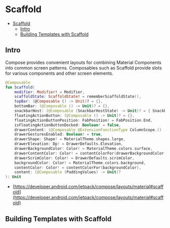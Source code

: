 # Scaffold

- [Scaffold](#scaffold)
	- [Intro](#intro)
	- [Building Templates with Scaffold](#building-templates-with-scaffold)

## Intro

Compose provides convenient layouts for combining Material Components into common screen patterns. Composables such as Scaffold provide slots for various components and other screen elements.

```kotlin
@Composable
fun Scaffold(
    modifier: Modifier! = Modifier,
    scaffoldState: ScaffoldState! = rememberScaffoldState(),
    topBar: (@Composable () -> Unit)? = {},
    bottomBar: (@Composable () -> Unit)? = {},
    snackbarHost: (@Composable (SnackbarHostState) -> Unit)? = { SnackbarHost(it) },
    floatingActionButton: (@Composable () -> Unit)? = {},
    floatingActionButtonPosition: FabPosition! = FabPosition.End,
    isFloatingActionButtonDocked: Boolean! = false,
    drawerContent: (@Composable @ExtensionFunctionType ColumnScope.() -> Unit)? = null,
    drawerGesturesEnabled: Boolean! = true,
    drawerShape: Shape! = MaterialTheme.shapes.large,
    drawerElevation: Dp! = DrawerDefaults.Elevation,
    drawerBackgroundColor: Color! = MaterialTheme.colors.surface,
    drawerContentColor: Color! = contentColorFor(drawerBackgroundColor),
    drawerScrimColor: Color! = DrawerDefaults.scrimColor,
    backgroundColor: Color! = MaterialTheme.colors.background,
    contentColor: Color! = contentColorFor(backgroundColor),
    content: (@Composable (PaddingValues) -> Unit)?
): Unit
```

- [https://developer.android.com/jetpack/compose/layouts/material#scaffold](https://developer.android.com/jetpack/compose/layouts/material#scaffold)

## Building Templates with Scaffold